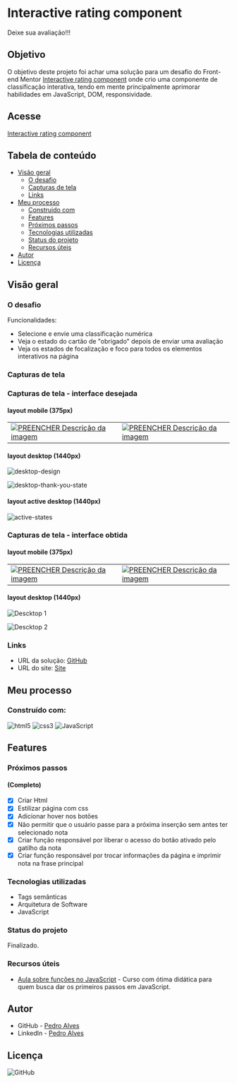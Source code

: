# Interactive rating component

Deixe sua avaliação!!!

## Objetivo

O objetivo deste projeto foi achar uma solução para um desafio do Front-end Mentor <a href="https://www.frontendmentor.io/challenges/interactive-rating-component-koxpeBUmI">Interactive rating component</a> onde crio uma componente de classificação interativa, tendo em mente principalmente aprimorar habilidades em JavaScript, DOM, responsividade.

## Acesse

<a href="https://rainbow-praline-e4c333.netlify.app">Interactive rating component</a>

## Tabela de conteúdo 

- [Visão geral](#visão-geral)
  - [O desafio](#o-desafio)
  - [Capturas de tela](#capturas-de-tela)
  - [Links](#links)
- [Meu processo](#meu-processo)
  - [Construido com](#construído-com)
  - [Features](#features)
  - [Próximos passos](#próximos-passos)
  - [Tecnologias utilizadas](#tecnologias-utilizadas)
  - [Status do projeto](#status-do-projeto)
  - [Recursos úteis](#recursos-úteis)
- [Autor](#autor)
- [Licença](#licença)

## Visão geral

### O desafio

Funcionalidades:

- Selecione e envie uma classificação numérica
- Veja o estado do cartão de "obrigado" depois de enviar uma avaliação
- Veja os estados de focalização e foco para todos os elementos interativos na página

### Capturas de tela

### Capturas de tela - interface desejada 

#### layout mobile (375px) <br>

<table>
  <tr>
    <td>
      <!-- coluna 1 -->
      <a href="link_da_imagem1"><img src="https://user-images.githubusercontent.com/115605744/228411814-63844970-f5fc-4768-a7bf-8b2fb3793931.jpg" alt=" PREENCHER Descrição da imagem"></a>
    </td>
    <td>
      <!-- coluna 2 -->
      <a href="link_da_imagem2"><img src="https://user-images.githubusercontent.com/115605744/228411844-9bca95fa-0d6b-44cd-b534-76872fa0fa4c.jpg" alt=" PREENCHER Descrição da imagem"></a>
    </td>
  </tr>
</table>

#### layout desktop (1440px) <br>

![desktop-design](https://user-images.githubusercontent.com/115605744/228411521-a98d3ce6-2072-4a42-a1b5-52ad8052b126.jpg)

![desktop-thank-you-state](https://user-images.githubusercontent.com/115605744/228411563-ae7c6b30-2f98-40db-b8b4-d616c59653ea.jpg)

#### layout active desktop (1440px) <br>

![active-states](https://user-images.githubusercontent.com/115605744/228411536-2aa42465-847a-48f9-a7bb-6d2676ed1a73.jpg)


### Capturas de tela - interface obtida 

#### layout mobile (375px) <br>

<table>
  <tr>
    <td>
      <!-- coluna 1 -->
      <a href="link_da_imagem1"><img src="https://user-images.githubusercontent.com/115605744/228412588-f36a4962-9ba7-482f-9d8c-99c94062ce9a.png" alt=" PREENCHER Descrição da imagem"></a>
    </td>
    <td>
      <!-- coluna 2 -->
      <a href="link_da_imagem2"><img src="https://user-images.githubusercontent.com/115605744/228412604-db00d6c0-6da9-4562-8466-26ad5ca4287c.png" alt=" PREENCHER Descrição da imagem"></a>
    </td>
  </tr>
</table>

#### layout desktop (1440px) <br>

![Descktop 1](https://user-images.githubusercontent.com/115605744/228412527-a49ebc05-33f4-48f8-97c9-d3d0e2fd17b3.png)

![Descktop 2](https://user-images.githubusercontent.com/115605744/228412552-7b61694f-a022-4253-92a1-130e2516c0e7.png)

### Links

- URL da solução: [GitHub](https://github.com/pedroaaugusto/interactive-rating-component)
- URL do site: [Site](https://rainbow-praline-e4c333.netlify.app)

## Meu processo

### Construído com:

![html5](https://img.shields.io/badge/HTML5-E34F26?style=for-the-badge&logo=html5&logoColor=white) ![css3](https://img.shields.io/badge/CSS3-1572B6?style=for-the-badge&logo=css3&logoColor=white) ![JavaScript](https://img.shields.io/badge/JavaScript-323330?style=for-the-badge&logo=javascript&logoColor=F7DF1E)

## Features

<!--

:hammer_and_wrench: @ <br>
:iphone: Mobile-First ; <br>
:fountain_pen: Conventional Commits ;

-->

### Próximos passos

#### (Completo)

- [X] Criar Html
- [X] Estilizar página com css 
- [X] Adicionar hover nos botões
- [X] Não permitir que o usuário passe para a próxima inserção sem antes ter selecionado nota
- [X] Criar função responsável por liberar o acesso do botão ativado pelo gatilho da nota
- [X] Criar função responsável por trocar informações da página e imprimir nota na frase principal

### Tecnologias utilizadas

- Tags semânticas
- Arquitetura de Software
- JavaScript

### Status do projeto

Finalizado.

### Recursos úteis

- [Aula sobre funções no JavaScript](https://www.youtube.com/watch?v=mc3TKp2XzhI) - Curso com ótima didática para quem busca dar os primeiros passos em JavaScript.

## Autor

- GitHub - [Pedro Alves](https://github.com/pedroaaugusto)
- LinkedIn - [Pedro Alves](https://www.linkedin.com/in/pedroaalves)

## Licença

![GitHub](https://img.shields.io/github/license/pedroaaugusto/age-calculator?style=plastic)
